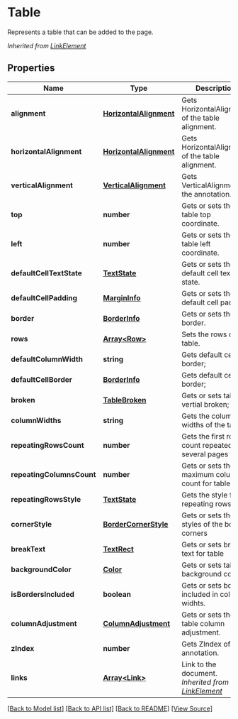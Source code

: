 ﻿# Table
Represents a table that can be added to the page.

*Inherited from [LinkElement](LinkElement.md)*
## Properties
Name | Type | Description | Notes
------------ | ------------- | ------------- | -------------
**alignment** | [**HorizontalAlignment**](HorizontalAlignment.md) | Gets HorizontalAlignment of the table alignment. | [optional]
**horizontalAlignment** | [**HorizontalAlignment**](HorizontalAlignment.md) | Gets HorizontalAlignment of the table alignment. | [optional]
**verticalAlignment** | [**VerticalAlignment**](VerticalAlignment.md) | Gets VerticalAlignment of the annotation. | [optional]
**top** | **number** | Gets or sets the table top coordinate. | [optional]
**left** | **number** | Gets or sets the table left coordinate. | [optional]
**defaultCellTextState** | [**TextState**](TextState.md) | Gets or sets the default cell text state. | [optional]
**defaultCellPadding** | [**MarginInfo**](MarginInfo.md) | Gets or sets the default cell padding. | [optional]
**border** | [**BorderInfo**](BorderInfo.md) | Gets or sets the border. | [optional]
**rows** | [**Array&lt;Row&gt;**](Row.md) | Sets the rows of the table. | 
**defaultColumnWidth** | **string** | Gets default cell border; | [optional]
**defaultCellBorder** | [**BorderInfo**](BorderInfo.md) | Gets default cell border; | [optional]
**broken** | [**TableBroken**](TableBroken.md) | Gets or sets table vertial broken; | [optional]
**columnWidths** | **string** | Gets the column widths of the table. | [optional]
**repeatingRowsCount** | **number** | Gets the first rows count repeated for several pages | [optional]
**repeatingColumnsCount** | **number** | Gets or sets the maximum columns count for table | [optional]
**repeatingRowsStyle** | [**TextState**](TextState.md) | Gets the style for repeating rows | [optional]
**cornerStyle** | [**BorderCornerStyle**](BorderCornerStyle.md) | Gets or sets the styles of the border corners | [optional]
**breakText** | [**TextRect**](TextRect.md) | Gets or sets break text for table | [optional]
**backgroundColor** | [**Color**](Color.md) | Gets or sets table background color | [optional]
**isBordersIncluded** | **boolean** | Gets or sets border included in column widhts. | [optional]
**columnAdjustment** | [**ColumnAdjustment**](ColumnAdjustment.md) | Gets or sets the table column adjustment. | [optional]
**zIndex** | **number** | Gets ZIndex of the annotation. | [optional]
**links** | [**Array&lt;Link&gt;**](Link.md) | Link to the document.<br />*Inherited from [LinkElement](LinkElement.md)* | [optional]

[[Back to Model list]](../README.md#documentation-for-models) [[Back to API list]](../README.md#documentation-for-api-endpoints) [[Back to README]](../README.md) [[View Source]](../src/models/table.ts)

